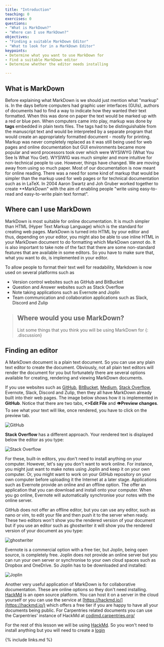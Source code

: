 ```yaml
---
title: "Introduction"
teaching: 0
exercises: 0
questions:
- "What is MarkDown?"
- "Where can I use MarkDown?"
objectives:
- "Finding a suitable MarkDown Editor"
- "What to look for in a MarkDown Editor"
keypoints:
- Determine what you want to use MarkDown for
- Find a suitable MarkDown editor
- Determine whether the editor needs installing

---
```


## What is MarkDown

Before explaining what MarkDown is we should just mention what "markup" is. In the days before computers had graphic user interfaces (GUIs), authors of documents had to find a way to indicate how they wanted their text formatted. When this was done on paper the text would be marked up with a red or blue pen. When computers came into play, markup was done by **tags** embedded in plain texts files. The tags had to be distinguishable from the manuscript text and would be interpreted by a separate program that would create an appropriately formatted document - mostly for printing. Markup was never completely replaced as it was still being used for web pages and online documentation but GUI environments became more popular and word processors took over which were WYSIWYG (What You See Is What You Get). WYSIWIG was much simpler and more intuitive for non-technical people to use. However, things have changed. We are moving away from using so much paper. Most of our documentation is now meant for online reading. There was a need for some kind of markup that would be simpler than the markup used for web pages or for technical documentation such as in LaTeX. In 2004 Aaron Swartz and Joh Gruber worked together to create **MarkDown" with the aim of enabling people "write using easy-to-read and easy-to-write plain text format". 

## Where can I use MarkDown

MarkDown is most suitable for online documentation. It is much simpler than HTML (Hyper Text Markup Language) which is the standard for creating web pages. MarkDown is turned into HTML by your editor and thus, depending on your editor, you might also be able to use inline HTML in your MarkDown document to do formatting which MarkDown cannot do. It is also important to take note of the fact that there are some non-standard features that are available in some editors. So you have to make sure that, what you want to do, is implemented in your editor.

To allow people to format their text well for readability, Markdown is now used on several platforms such as
- Version control websites such as GitHub and BitBucket
- Question and Answer websites such as Stack Overflow
- Note taking applications such as Evernote and Joplin
- Team communication and collaboration applications such as Slack, Discord and Zulip

> ## Where would you use MarkDown?
> 
> List some things that you think you will be using MarkDown for
{: .discussion}

## Finding an editor
A MarkDown document is a plain text document. So you can use any plain text editor to create the document. Obviously, not all plain text editors will render the document for you but fortunately there are several options available for creating, rendering and viewing MarkDown documents.

If you use websites such as [GitHub](github.com), [BitBucket](https://bitbucket.org/), [Medium](https://medium.com/), [Stack Overflow](https://stackoverflow.com/), Evernote, Slack, Discord and Zulip, then they all have MarkDown already built into their web pages. The image below shows how it is implemented in **GitHub**. Notice that there are two tabs, **<>Edit File** and &#128065;**Preview changes**. To see what your text will like, once rendered, you have to click on the preview tab.

![GitHub]({{relative_root_path}}/fig/GitHub.png)

**Stack Overflow** has a different approach. Your rendered text is displayed below the editor as you type:

![Stack Overflow]({{relative_root_path}}/fig/StackOverflow.png)

For these, built-in editors, you don't need to install anything on your computer. However, let's say you don't want to work online. For instance, you might just want to make notes using Joplin and keep it on your own computer. Or, you might want to work on your GitHub repository on your own computer before uploading it the Internet at a later stage. Applications such as Evernote provide an online and an offline option. The offer an application that you can download and install onto your computer. When you go online, Evernote will automatically synchronise your notes with the online server.

GitHub does not offer an offline editor, but you can use any editor, such as nano or vim, to edit your file and then push it to the server when ready. These two editors won't show you the rendered version of your document but if you use an editor such as ghostwriter it will show you the rendered version of your document as you type:

![ghostwriter]({{relative_root_path}}/fig/GhostWriter.png)

Evernote is a commercial option with a free tier, but Joplin, being open source, is completely free. Joplin does not provide an online server but you can run your own server or synchronise to your own cloud spaces such as Dropbox and OneDrive. So Joplin has to be downloaded and installed:

![Joplin]({{relative_root_path}}/fig/Joplin.png)

Another very useful application of MarkDown is for collaborative documentation. These are online options so they don't need installing. [HackMd](https://hackmd.io/) is an open source platform. You can host it on a server in the cloud yourself or you can use the service at [https://hackmd.io/](https://hackmd.io/)  which offers a free tier if you are happy to have all your documents being public. For Carpentries related documents you can use the Carpentries' instance of HackMd at [codimd.carpentries.org/](codimd.carpentries.org/)

For the rest of this lesson we will be using [HackMd](https://hackmd.io/). So you won't need to install anything but you will need to create a [login](https://hackmd.io/login)

{% include links.md %}

